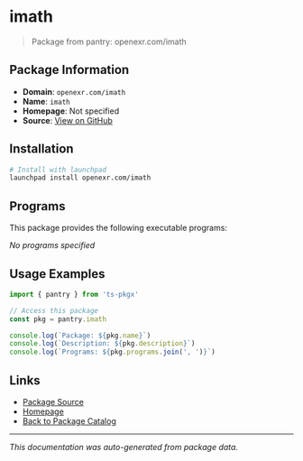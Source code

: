 # imath

> Package from pantry: openexr.com/imath

## Package Information

- **Domain**: `openexr.com/imath`
- **Name**: `imath`
- **Homepage**: Not specified
- **Source**: [View on GitHub](https://github.com/pkgxdev/pantry/tree/main/projects/openexr.com/imath/package.yml)

## Installation

```bash
# Install with launchpad
launchpad install openexr.com/imath
```

## Programs

This package provides the following executable programs:

*No programs specified*

## Usage Examples

```typescript
import { pantry } from 'ts-pkgx'

// Access this package
const pkg = pantry.imath

console.log(`Package: ${pkg.name}`)
console.log(`Description: ${pkg.description}`)
console.log(`Programs: ${pkg.programs.join(', ')}`)
```

## Links

- [Package Source](https://github.com/pkgxdev/pantry/tree/main/projects/openexr.com/imath/package.yml)
- [Homepage](#)
- [Back to Package Catalog](../../../package-catalog.md)

---

*This documentation was auto-generated from package data.*
